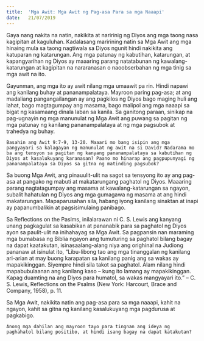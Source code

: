 ```yaml
---
title:  'Mga Awit: Mga Awit ng Pag-asa Para sa mga Naaapi'
date:   21/07/2019
---
```


Gaya nang nakita na natin, nakikita at naririnig ng Diyos ang mga taong nasa kagipitan at kaguluhan. Kadalasang maririning natin sa Mga Awit ang mga hinaing mula sa taong nagtiwala sa Diyos ngunit hindi nakikita ang katuparan ng katarungan. Ang mga patunay ng kabutihan, katarungan, at kapangyarihan ng Diyos ay maaaring parang natatabunan ng kawalang-katarungan at kagipitan na nararanasan o naoobserbahan ng mga tinig sa mga awit na ito.

Gayunman, ang mga ito ay awit nilang mga umaawit pa rin. Hindi napawi ang kanilang buhay at pananampalataya. Mayroon paring pag-asa; at ang madaliang pangangailangan ay ang pagkilos ng Diyos bago maging huli ang lahat, bago magtagumpay ang masama, bago malipol ang mga naaapi sa bigat ng kasamaang dinala laban sa kanila. Sa ganitong paraan, sinikap na pag-ugnayin ng mga manunulat ng Mga Awit ang puwang sa pagitan ng mga patunay ng kanilang pananampalataya at ng mga pagsubok at trahedya ng buhay.

`Basahin ang Awit 9:7-9, 13-20. Maaari mo bang isipin ang mga pangyayari sa kalagayan ng manunulat ng awit na si David? Nadarama mo ba ang tensyon sa pagitan ng kanyang pananampalataya sa kabutihan ng Diyos at kasalukuyang karanasan? Paano mo hinarap ang pagpupunyagi ng pananampalataya sa Diyos sa gitna ng matinding pagsubok?`

Sa buong Mga Awit, ang pinauulit-ulit na sagot sa tensyong ito ay ang pag-asa at pangako ng mabuti at makatarungang paghatol ng Diyos. Maaaring parang nagtatagumpay ang masama at kawalang-katarungan sa ngayon, subalit hahatulan ng Diyos ang mga gumagawa ng masama at ang hindi makatarungan. Mapaparusahan sila, habang iyong kanilang sinaktan at inapi ay papanumbalikin at pagsisimulaing panibago.

Sa Reflections on the Paslms, inilalarawan ni C. S. Lewis ang kanyang unang pagkagulat sa kasabikan at pananabik para sa paghatol ng Diyos ayon sa paulit-ulit na inihahayag sa Mga Awit. Sa pagpansin nan maraming mga bumabasa ng Biblia ngayon ang tumuturing sa paghatol bilang bagay na dapat kaatakutan, isinasaalang-alang niya ang orighinal na Judiong pananaw at isinulat ito, “Libu-libong tao ang mga tinanggalan ng kanilang ari-arian at may buong karapatan sa kanilang panig ang sa wakas ay mapakikinggan. Siyempre hindi sila takot sa paghatol. Alam nilang hindi mapabubulaanan ang kanilang kaso – kung ito lamang ay mapakikinggan. Kapag duamting na ang Diyos para humatol, sa wakas mangyayari ito.” – C. S. Lewis, Reflections on the Psalms (New York: Harcourt, Brace and Company, 1958), p. 11.

Sa Mga Awit, nakikita natin ang pag-asa para sa mga naaapi, kahit na ngayon, kahit sa gitna ng kanilang kasalukuyang mga pagdurusa at pagkabigo.

`Anong mga dahilan ang mayroon tayo para tingnan ang ideya ng paghahatol bilang positibo, at hindi isang bagay na dapat katakutan?`